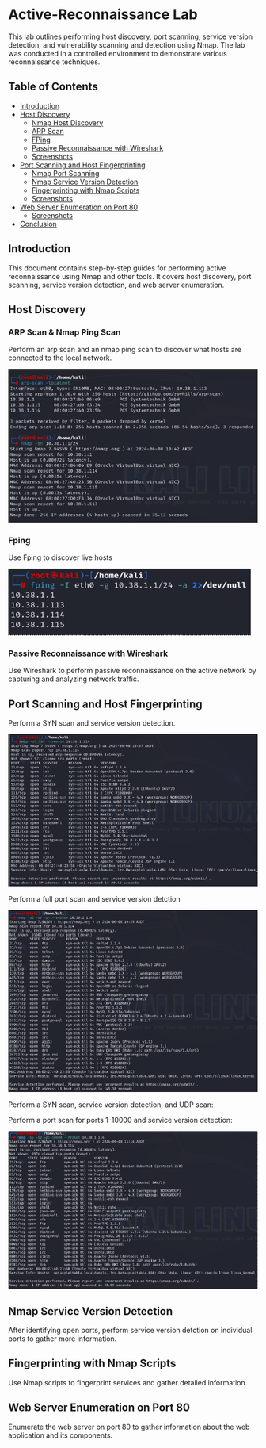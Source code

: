 # Active-Reconnaissance Lab

This lab outlines performing host discovery, port scanning, service version detection, and vulnerability scanning and detection using Nmap. The lab was conducted in a controlled environment to demonstrate various reconnaissance techniques.

## Table of Contents

- [Introduction](#introduction)
- [Host Discovery](#host-discovery)
  - [Nmap Host Discovery](#nmap-host-discovery)
  - [ARP Scan](#arp-scan)
  - [FPing](#fping)
  - [Passive Reconnaissance with Wireshark](#passive-reconnaissance-with-wireshark)
  - [Screenshots](#screenshots-host-discovery)
- [Port Scanning and Host Fingerprinting](#port-scanning-and-host-fingerprinting)
  - [Nmap Port Scanning](#nmap-port-scanning)
  - [Nmap Service Version Detection](#nmap-service-version-detection)
  - [Fingerprinting with Nmap Scripts](#fingerprinting-with-nmap-scripts)
  - [Screenshots](#screenshots-port-scanning)
- [Web Server Enumeration on Port 80](#web-server-enumeration-on-port-80)
  - [Screenshots](#screenshots-web-server-enumeration)
- [Conclusion](#conclusion)


## Introduction

This document contains step-by-step guides for performing active reconnaissance using Nmap and other tools. It covers host discovery, port scanning, service version detection, and web server enumeration.

## Host Discovery

### ARP Scan & Nmap Ping Scan

Perform an arp scan and an nmap ping scan to discover what hosts are connected to the local network. 

![arp-scan-nmap-sn](images/arp-scan-nmap-sn.png)



### Fping

Use Fping to discover live hosts

![fping](images/fping.png)


### Passive Reconnaissance with Wireshark

Use Wireshark to perform passive reconnaissance on the active network by capturing and analyzing network traffic. 


## Port Scanning and Host Fingerprinting

Perform a SYN scan and service version detection. 

![Port Scanning and Service Detection](images/Port%20Scanning%20and%20Service%20Detection.png)



Perform a full port scan and service version detction

![Full Port Scan](images/Full%20Port%20Scan.png)


Perform a SYN scan, service version detection, and UDP scan: 


Perform a port scan for ports 1-10000 and service version detection: 

![p1-10000](images/p1-10000.png)


## Nmap Service Version Detection

After identifying open ports, perform service version detction on individual ports to gather more information. 

## Fingerprinting with Nmap Scripts

Use Nmap scripts to fingerprint services and gather detailed information. 


## Web Server Enumeration on Port 80

Enumerate the web server on port 80 to gather information about the web application and its components. 













